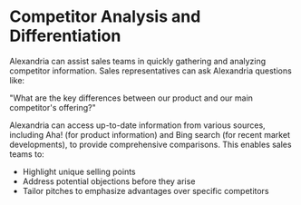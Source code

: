 # Competitor Analysis and Differentiation
 
Alexandria can assist sales teams in quickly gathering and analyzing competitor information. Sales representatives can ask Alexandria questions like:


"What are the key differences between our product and our main competitor's offering?"

Alexandria can access up-to-date information from various sources, including Aha! (for product information) and Bing search (for recent market developments), to provide comprehensive comparisons. This enables sales teams to:

* Highlight unique selling points
* Address potential objections before they arise
* Tailor pitches to emphasize advantages over specific competitors
